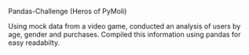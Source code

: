 Pandas-Challenge (Heros of PyMoli)

Using mock data from a video game, conducted an analysis of users by age, gender and purchases. Compiled this information using pandas for easy readabilty.
